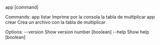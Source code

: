 app [command]

Commands:
  app listar  Imprime por la consola la tabla de multiplicar
  app crear   Crea un archivo con la tabla de multiplicar

Options:
  --version  Show version number                                       [boolean]
  --help     Show help                                                 [boolean]
